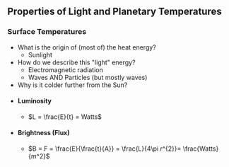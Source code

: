 ## Properties of Light and Planetary Temperatures

### Surface Temperatures
- What is the origin of (most of) the heat energy?
	- Sunlight
- How do we describe this "light" energy?
	- Electromagnetic radiation
	- Waves AND Particles (but mostly waves)
- Why is it colder further from the Sun?
- #### Luminosity
	- $L = \frac{E}{t} = Watts$  
- #### Brightness (Flux)
	- $B = F = \frac{E}{\frac{t}{A}} = \frac{L}{4\pi r^{2}}= \frac{Watts}{m^2}$ 


